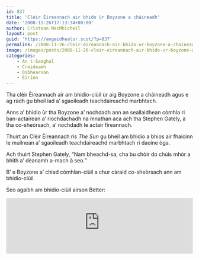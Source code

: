 ```yaml
---
id: 837
title: 'Clèir Èireannach air bhido ùr Boyzone a chàineadh'
date: '2008-11-26T17:13:34+00:00'
author: Crìstean MacMhìcheil
layout: post
guid: 'https://angeidhealur.scot/?p=837'
permalink: /2008-11-26-cleir-eireannach-air-bhido-ur-boyzone-a-chaineadh/
image: /images/posts/2008-11-26-cleir-eireannach-air-bhido-ur-boyzone-a-chaineadh-scaled.webp
categories:
    - An t-Saoghal
    - Creideamh
    - Dibhearsan
    - Èirinn
---
```


Tha clèir Èireannach air am bhidio-ciùil ùr aig Boyzone a chàineadh agus e ag ràdh gu bheil iad a’ sgaoileadh teachdaireachd marbhtach.

Anns a’ bhidio ùr tha Boyzone a’ nochdadh ann an seallaidhean còmhla ri ban-actairean a’ riochdachadh na mnathan aca ach tha Stephen Gately, a tha co-sheòrsach, a’ nochdadh le actair fireannach.

Thuirt an Clèir Èireannach ris *The Sun* gu bheil am bhidio a bhios air fhaicinn le muilnean a’ sgaoileadh teachdaireachd marbhtach ri daoine òga.

Ach thuirt Stephen Gately, “Nam bheachd-sa, cha bu chòir do chùis mhòr a bhith a’ dèanamh a-mach à seo.”

B’ e Boyzone a’ chiad còmhlan-ciùil a chur càraid co-sheòrsach ann am bhidio-ciùil.

Seo agaibh am bhidio-ciùil airson Better:

<div class="youtube-wrapper"><iframe allow="accelerometer; autoplay; clipboard-write; encrypted-media; gyroscope; picture-in-picture" allowfullscreen="" frameborder="0" src="https://www.youtube-nocookie.com/embed/NBpvEqDPc4s" title="YouTube video player" width="100%"></iframe></div>
